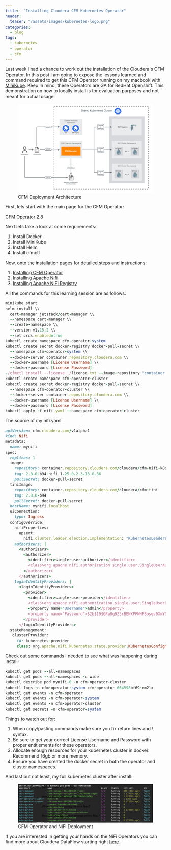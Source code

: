 ```yaml
---
title:  "Installing Cloudera CFM Kubernetes Operator"
header:
  teaser: "/assets/images/kubernetes-logo.png"
categories: 
  - blog
tags:
  - kubernetes 
  - operator
  - cfm
---
```


Last week I had a chance to work out the installation of the Cloudera's CFM Operator.  In this post I am going to expose the lessons learned and command required to get this CFM Operator running on my macbook with [MiniKube](https://minikube.sigs.k8s.io/docs/start/).  Keep in mind, these Operators are GA for RedHat Openshift. This demonstration on how to locally install is for evaluation purposes and not meant for actual usage.

<figure>
  <img src="/assets/images/cfm-op-deployment-architecture.jpg">
  <figcaption>CFM Deployment Architecture</figcaption>
</figure>


First, lets start with the main page for the CFM Operator:

[CFM Operator 2.8](https://docs.cloudera.com/cfm-operator/2.8.0/index.html)

Next lets take a look at some requirements:

  1. Install Docker
  2. Install MiniKube
  3. Install Helm
  4. Install cfmctl

Now, onto the installation pages for detailed steps and instructions:

  1. [Installing CFM Operator](https://docs.cloudera.com/cfm-operator/2.8.0/installation/topics/cfm-op-install-overview.html)
  2. [Installing Apache Nifi](https://docs.cloudera.com/cfm-operator/2.8.0/nifi-deployment-configuration/topics/cfm-op-deploy-nifi-cluster.html)
  3. [Installing Apache NiFi Registry](https://docs.cloudera.com/cfm-operator/2.8.0/registry-deployment-configuration/topics/cfm-op-nifi-registry-deployment.html)


All the commands for this learning session are as follows:


```ruby
minikube start
helm install \\
  cert-manager jetstack/cert-manager \\
  --namespace cert-manager \\
  --create-namespace \\
  --version v1.15.2 \\
  --set crds.enabled=true
kubectl create namespace cfm-operator-system
kubectl create secret docker-registry docker-pull-secret \\
  --namespace cfm-operator-system \\
  --docker-server container.repository.cloudera.com \\
  --docker-username [License Username] \\
  --docker-password [License Password]
./cfmctl install --license ./license.txt --image-repository "container.repository.cloudera.com/cloudera/cfm-operator" --image-tag "2.8.0-b94" --namespace cfm-operator-system
kubectl create namespace cfm-operator-cluster
kubectl create secret docker-registry docker-pull-secret \\
  --namespace cfm-operator-cluster \\
  --docker-server container.repository.cloudera.com \\
  --docker-username [License Username] \\
  --docker-password [License Password]
kubectl apply -f nifi.yaml --namespace cfm-operator-cluster
```

The source of my nifi.yaml:

```ruby
apiVersion: cfm.cloudera.com/v1alpha1
kind: Nifi
metadata:
  name: mynifi
spec:
  replicas: 1
  image:
    repository: container.repository.cloudera.com/cloudera/cfm-nifi-k8s
    tag: 2.8.0-b94-nifi_1.25.0.2.3.13.0-36
    pullSecret: docker-pull-secret
  tiniImage:
    repository: container.repository.cloudera.com/cloudera/cfm-tini
    tag: 2.8.0-b94
    pullSecret: docker-pull-secret
  hostName: mynifi.localhost
  uiConnection:
    type: Ingress
  configOverride:
    nifiProperties:
      upsert:
        nifi.cluster.leader.election.implementation: "KubernetesLeaderElectionManager"
    authorizers: |
      <authorizers>
        <authorizer>
          <identifier>single-user-authorizer</identifier>
          <class>org.apache.nifi.authorization.single.user.SingleUserAuthorizer</class>
        </authorizer>
      </authorizers>
    loginIdentityProviders: |
      <loginIdentityProviders>
        <provider>
          <identifier>single-user-provider</identifier>
          <class>org.apache.nifi.authentication.single.user.SingleUserLoginIdentityProvider</class>
          <property name="Username">admin</property>
          <property name="Password">$2b$10$GRa8g9Z5rBENXPFNHFBosev9XmY6CSk0SdcBi5sQMRX92KD73asGG</property>
        </provider>
      </loginIdentityProviders>
  stateManagement:
   clusterProvider:
     id: kubernetes-provider
     class: org.apache.nifi.kubernetes.state.provider.KubernetesConfigMapStateProvider

```

Check out some commands I needed to see what was happening during install:

```ruby
kubectl get pods --all-namespaces
kubectl get pods --all-namespaces -o wide
kubectl describe pod mynifi-0 -n cfm-operator-cluster
kubectl logs -n cfm-operator-system cfm-operator-664598bf69-rm2lx
kubectl get events -n cfm-operator
kubectl get events -n cfm-operator-system
kubectl get events -n cfm-operator-cluster
kubectl get secrets -n cfm-operator-system
```

Things to watch out for:

1. When copy/pasting commands make sure you fix return lines and \\ syntax.
2. Be sure to get your correct License Username and Password with proper entitlements for these operators.
3. Allocate enough resources for your kubernetes cluster in docker. Recommend 16gb or more memory.
4. Ensure you have created the docker secret in both the operator and cluster namespaces.

And last but not least, my full kubernetes cluster after install:

<figure>
  <img src="/assets/images/cfm-kubectl-get-pods.png">
  <figcaption>CFM Operator and NiFi Deployment</figcaption>
</figure>


If you are interested in getting your hands on the NiFi Operators you can find more about Cloudera DataFlow starting right [here](https://www.cloudera.com/products/dataflow.html).

